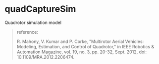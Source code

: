 # quadCaptureSim

Quadrotor simulation model 

> reference: 
> 
> R. Mahony, V. Kumar and P. Corke, "Multirotor Aerial Vehicles: Modeling, Estimation, and Control of Quadrotor," 
> in IEEE Robotics & Automation Magazine, vol. 19, no. 3, pp. 20-32, Sept. 2012, doi: 10.1109/MRA.2012.2206474.
